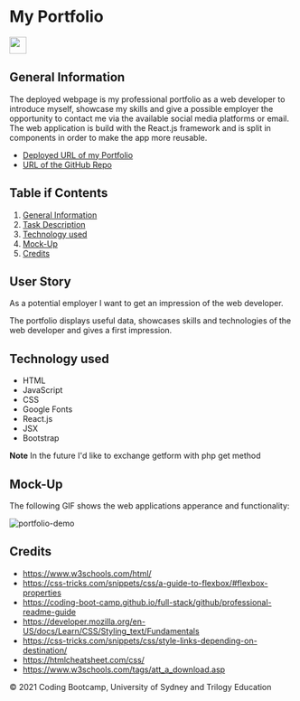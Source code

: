# My Portfolio
<img src="https://raw.githubusercontent.com/MartinHeinz/MartinHeinz/master/wave.gif" width="30px"/>

## General Information

The deployed webpage is my professional portfolio as a web developer to introduce myself, showcase my skills and give a possible employer the opportunity to contact me via the available social media platforms or email. The web application is build with the React.js framework and is split in components in order to make the app more reusable.

* [Deployed URL of my Portfolio](https://zahramertens.github.io/react-portfolio/)
* [URL of the GitHub Repo](https://github.com/ZahraMertens/react-portfolio.git)

## Table if Contents
1. [General Information](#general-informaion)
2. [Task Description](#task-description)
4. [Technology used](#technology-used)
5. [Mock-Up](#mock-up)
6. [Credits](#credits)


## User Story

As a potential employer I want to get an impression of the web developer.

The portfolio displays useful data, showcases skills and technologies of the web developer and gives a first impression.


## Technology used

* HTML
* JavaScript
* CSS
* Google Fonts
* React.js
* JSX
* Bootstrap

**Note** In the future I'd like to exchange getform with php get method


## Mock-Up

The following GIF shows the web applications apperance and functionality:

![portfolio-demo]()

## Credits

* https://www.w3schools.com/html/
* https://css-tricks.com/snippets/css/a-guide-to-flexbox/#flexbox-properties
* https://coding-boot-camp.github.io/full-stack/github/professional-readme-guide
* https://developer.mozilla.org/en-US/docs/Learn/CSS/Styling_text/Fundamentals
* https://css-tricks.com/snippets/css/style-links-depending-on-destination/
* https://htmlcheatsheet.com/css/
* https://www.w3schools.com/tags/att_a_download.asp

© 2021 Coding Bootcamp, University of Sydney and Trilogy Education